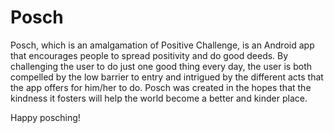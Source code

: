 Posch
=====

Posch, which is an amalgamation of Positive Challenge, is an Android app that encourages people to spread positivity and do good deeds. By challenging the user to do just one good thing every day, the user is both compelled by the low barrier to entry and intrigued by the different acts that the app offers for him/her to do. Posch was created in the hopes that the kindness it fosters will help the world become a better and kinder place.

Happy posching!
